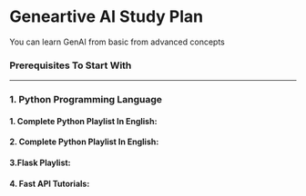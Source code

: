 # Geneartive AI Study Plan

You can learn GenAI from basic from advanced concepts

### Prerequisites To Start With
--------------------------------------------------------------------------------------------------------------------------------------------------------
### 1. Python Programming Language
  #### 1. Complete Python Playlist In English:
  #### 2. Complete Python Playlist In English:
  #### 3.Flask Playlist:
  #### 4. Fast API Tutorials:  


